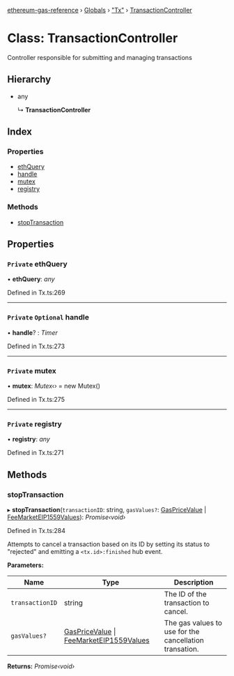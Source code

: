 [ethereum-gas-reference](../README.md) › [Globals](../globals.md) › ["Tx"](../modules/_tx_.md) › [TransactionController](_tx_.transactioncontroller.md)

# Class: TransactionController

Controller responsible for submitting and managing transactions

## Hierarchy

* any

  ↳ **TransactionController**

## Index

### Properties

* [ethQuery](_tx_.transactioncontroller.md#private-ethquery)
* [handle](_tx_.transactioncontroller.md#private-optional-handle)
* [mutex](_tx_.transactioncontroller.md#private-mutex)
* [registry](_tx_.transactioncontroller.md#private-registry)

### Methods

* [stopTransaction](_tx_.transactioncontroller.md#stoptransaction)

## Properties

### `Private` ethQuery

• **ethQuery**: *any*

Defined in Tx.ts:269

___

### `Private` `Optional` handle

• **handle**? : *Timer*

Defined in Tx.ts:273

___

### `Private` mutex

• **mutex**: *Mutex‹›* = new Mutex()

Defined in Tx.ts:275

___

### `Private` registry

• **registry**: *any*

Defined in Tx.ts:271

## Methods

###  stopTransaction

▸ **stopTransaction**(`transactionID`: string, `gasValues?`: [GasPriceValue](../interfaces/_tx_.gaspricevalue.md) | [FeeMarketEIP1559Values](../interfaces/_tx_.feemarketeip1559values.md)): *Promise‹void›*

Defined in Tx.ts:284

Attempts to cancel a transaction based on its ID by setting its status to "rejected"
and emitting a `<tx.id>:finished` hub event.

**Parameters:**

Name | Type | Description |
------ | ------ | ------ |
`transactionID` | string | The ID of the transaction to cancel. |
`gasValues?` | [GasPriceValue](../interfaces/_tx_.gaspricevalue.md) &#124; [FeeMarketEIP1559Values](../interfaces/_tx_.feemarketeip1559values.md) | The gas values to use for the cancellation transation.  |

**Returns:** *Promise‹void›*

